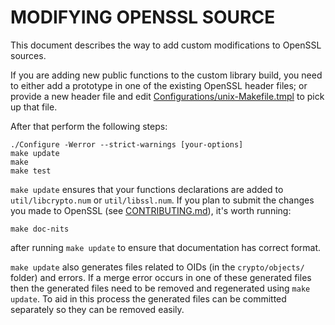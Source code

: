 MODIFYING OPENSSL SOURCE
========================

This document describes the way to add custom modifications to OpenSSL sources.

 If you are adding new public functions to the custom library build, you need to
 either add a prototype in one of the existing OpenSSL header files;
 or provide a new header file and edit
 [Configurations/unix-Makefile.tmpl](Configurations/unix-Makefile.tmpl)
 to pick up that file.

 After that perform the following steps:

    ./Configure -Werror --strict-warnings [your-options]
    make update
    make
    make test

 `make update` ensures that your functions declarations are added to
 `util/libcrypto.num` or `util/libssl.num`.
 If you plan to submit the changes you made to OpenSSL
 (see [CONTRIBUTING.md](CONTRIBUTING.md)), it's worth running:

    make doc-nits

 after running `make update` to ensure that documentation has correct format.

 `make update` also generates files related to OIDs (in the `crypto/objects/`
 folder) and errors.
 If a merge error occurs in one of these generated files then the
 generated files need to be removed and regenerated using `make update`.
 To aid in this process the generated files can be committed separately
 so they can be removed easily.
